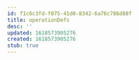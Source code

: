 ```yaml
---
id: f1c6c3fd-f075-41d0-8342-6a76c786d88f
title: operationDefs
desc: ''
updated: 1618573905276
created: 1618573905276
stub: true
---
```


